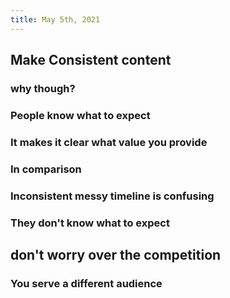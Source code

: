 ```yaml
---
title: May 5th, 2021
---
```


##
## Make Consistent content
### why though?
### People know what to expect
### It makes it clear what value you provide
### In comparison
### Inconsistent messy timeline is confusing
### They don't know what to expect
## don't worry over the competition
### You serve a different audience
###
